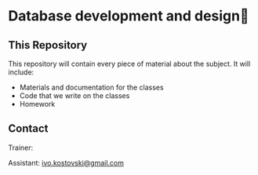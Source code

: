 # Database development and design📕

## This Repository
This repository will contain every piece of material about the subject. It will include:
* Materials and documentation for the classes 
* Code that we write on the classes
* Homework

## Contact

Trainer: 

Assistant: ivo.kostovski@gmail.com
